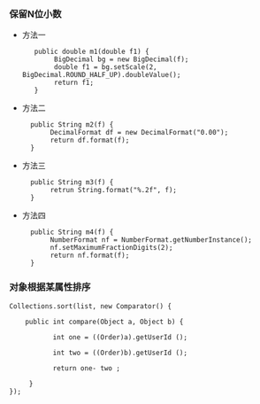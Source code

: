


### 保留N位小数 ###

- 方法一

		 public double m1(double f1) {
              BigDecimal bg = new BigDecimal(f);
              double f1 = bg.setScale(2, BigDecimal.ROUND_HALF_UP).doubleValue();
              return f1;
         }

- 方法二

		public String m2(f) {
             DecimalFormat df = new DecimalFormat("0.00");
             return df.format(f);
       	}

- 方法三

		public String m3(f) {
             retrun String.format("%.2f", f);
       	}


- 方法四

		public String m4(f) {
             NumberFormat nf = NumberFormat.getNumberInstance();
             nf.setMaximumFractionDigits(2);
             return nf.format(f);
       	}



### 对象根据某属性排序 ###

	Collections.sort(list, new Comparator() {

        public int compare(Object a, Object b) {

               int one = ((Order)a).getUserId ();

               int two = ((Order)b).getUserId (); 

               return one- two ; 

         }
	});  


